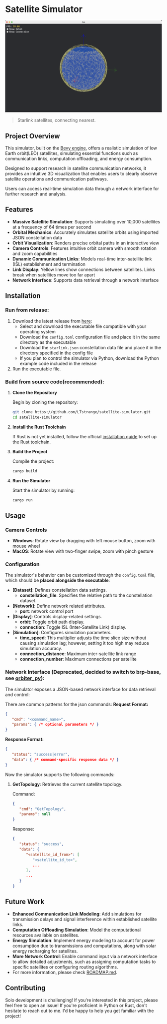 # Satellite Simulator

![preview.png](./sat_sim.png)
> Starlink satellites, connecting nearest.

## Project Overview
This simulator, built on the [Bevy engine](https://bevyengine.org/), offers a realistic simulation of low Earth orbit(LEO) satellites, simulating essential functions such as communication links, computation offloading, and energy consumption.

Designed to support research in satellite communication networks, it provides an intuitive 3D visualization that enables users to clearly observe satellite operations and communication pathways.

Users can access real-time simulation data through a network interface for further research and analysis.

## Features
- **Massive Satellite Simulation**: Supports simulating over 10,000 satellites at a frequency of 64 times per second
- **Orbital Mechanics**: Accurately simulates satellite orbits using imported JSON constellation data
- **Orbit Visualization**: Renders precise orbital paths in an interactive view
- **Camera Controls**: Features intuitive orbit camera with smooth rotation and zoom capabilities
- **Dynamic Communication Links**: Models real-time inter-satellite link (ISL) establishment and termination
- **Link Display**: Yellow lines show connections between satellites. Links break when satellites move too far apart
- **Network Interface**: Supports data retrieval through a network interface

## Installation

### Run from release:

1. Download the latest release from [here](https://github.com/LTstrange/satellite-simulator/releases):
   - Select and download the executable file compatible with your operating system
   - Download the `config.toml` configuration file and place it in the same directory as the executable
   - Download the `starlink.json` constellation data file and place it in the directory specified in the config file
   - If you plan to control the simulator via Python, download the Python example code included in the release
2. Run the executable file.


### Build from source code(recommended):

1. **Clone the Repository**

   Begin by cloning the repository:
   ```bash
   git clone https://github.com/LTstrange/satellite-simulator.git
   cd satellite-simulator
   ```
2. **Install the Rust Toolchain**

   If Rust is not yet installed, follow the official [installation guide](https://www.rust-lang.org/tools/install) to set up the Rust toolchain.
3. **Build the Project**

   Compile the project:
   ```bash
   cargo build
   ```
4. **Run the Simulator**

   Start the simulator by running:
   ```bash
   cargo run
   ```

## Usage

### Camera Controls
- **Windows**: Rotate view by dragging with left mouse button, zoom with mouse wheel
- **MacOS**: Rotate view with two-finger swipe, zoom with pinch gesture

### Configuration
The simulator's behavior can be customized through the `config.toml` file, which should be **placed alongside the executable**:
   - **[Dataset]**: Defines constellation data settings.
      - **constellation_file**: Specifies the relative path to the constellation dataset.
   - **[Network]**: Define network related attributes.
      - **port**: network control port
   - **[Display]**: Controls display-related settings.
      - **orbit**: Toggle orbit path display.
      - **connection**: Toggle ISL (Inter-Satellite Link) display.
   - **[Simulation]**: Configures simulation parameters.
      - **time_speed**: This multiplier adjusts the time slice size without causing simulation lag; however, setting it too high may reduce simulation accuracy.
      - **connection_distance**: Maximum inter-satellite link range
      - **connection_number**: Maximum connections per satellite

### Network Interface (Deprecated, decided to switch to brp-base, see [orbiter_py](./orbiter_py/README.md)):
The simulator exposes a JSON-based network interface for data retrieval and control:

   There are common patterns for the json commands:
   **Request Format:**
   ```json
   {
      "cmd": "<command_name>",
      "params": { /* optional parameters */ }
   }
   ```

   **Response Format:**
   ```json
   {
      "status": "success|error",
      "data": { /* command-specific response data */ }
   }
   ```

   Now the simulator supports the following commands:
   1. **GetTopology**: 
      Retrieves the current satellite topology.

      Command:
      ```json
      {
         "cmd": "GetTopology",
         "params": null
      }
      ```

      Response:
      ```json
      {
         "status": "success",
         "data": {
            "<satellite_id_from>": [
               "<satellite_id_to>",
               ...
            ],
            ...
         }
      }
      ```


## Future Work
- **Enhanced Communication Link Modeling**: Add simulations for transmission delays and signal interference within established satellite links.
- **Computation Offloading Simulation**: Model the computational resources available on satellites.
- **Energy Simulation**: Implement energy modeling to account for power consumption due to transmissions and computations, along with solar energy recharging for satellites.
- **More Network Control**: Enable command input via a network interface to allow detailed adjustments, such as assigning computation tasks to specific satellites or configuring routing algorithms.
- For more information, please check [ROADMAP.md](./ROADMAP.md).

## Contributing
Solo development is challenging!
If you're interested in this project, please feel free to open an issue!
If you're proficient in Python or Rust, don't hesitate to reach out to me. I'd be happy to help you get familiar with the project!
